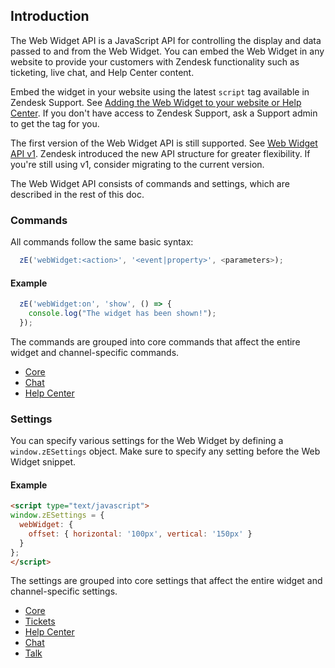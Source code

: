 ## Introduction

The Web Widget API is a JavaScript API for controlling the display and data passed to and from the Web Widget. You can embed the Web Widget in any website to provide your customers with Zendesk functionality such as ticketing, live chat, and Help Center content.

Embed the widget in your website using the latest `script` tag available in Zendesk Support. See [Adding the Web Widget to your website or Help Center](https://support.zendesk.com/hc/en-us/articles/115009522787). If you don't have access to Zendesk Support, ask a Support admin to get the tag for you.

The first version of the Web Widget API is still supported. See [Web Widget API v1](./api). Zendesk introduced the new API structure for greater flexibility. If you're still using v1, consider migrating to the current version.

The Web Widget API consists of commands and settings, which are described in the rest of this doc.


### Commands

All commands follow the same basic syntax:

```javascript
  zE('webWidget:<action>', '<event|property>', <parameters>);
```

#### Example

```javascript
  zE('webWidget:on', 'show', () => {
    console.log("The widget has been shown!");
  });
```

The commands are grouped into core commands that affect the entire widget and channel-specific commands.

* [Core](./core#commands)
* [Chat](./chat#commands)
* [Help Center](./help_center#commands)


### Settings

You can specify various settings for the Web Widget by defining a `window.zESettings` object. Make sure to specify any setting before the Web Widget snippet.

#### Example

```html
<script type="text/javascript">
window.zESettings = {
  webWidget: {
    offset: { horizontal: '100px', vertical: '150px' }
  }
};
</script>
```

The settings are grouped into core settings that affect the entire widget and channel-specific settings.

* [Core](./core#settings)
* [Tickets](./tickets#settings)
* [Help Center](./help_center#settings)
* [Chat](./chat#settings)
* [Talk](./talk#settings)

